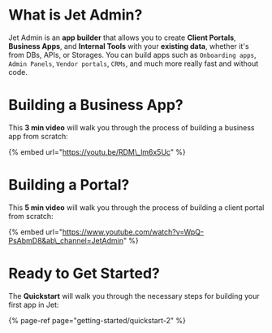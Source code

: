 [comment]: # ($page_title=👋 Welcome)
[comment]: # ($page_description=Glad to have you on board!)

# What is Jet Admin?

Jet Admin is an **app builder** that allows you to create **Client Portals**, **Business Apps**, and **Internal Tools** with your **existing data**, whether it's from DBs, APIs, or Storages. You can build apps such as `Onboarding apps`, `Admin Panels`, `Vendor portals`, `CRMs`, and much more really fast and without code.

# Building a Business App?

This **3 min video** will walk you through the process of building a business app from scratch:

{% embed url="https://youtu.be/RDM\_lm6x5Uc" %}

# Building a Portal?

This **5 min video** will walk you through the process of building a client portal from scratch:

{% embed url="https://www.youtube.com/watch?v=WpQ-PsAbmD8&ab\_channel=JetAdmin" %}

# Ready to Get Started?

The **Quickstart** will walk you through the necessary steps for building your first app in Jet:

{% page-ref page="getting-started/quickstart-2" %}

